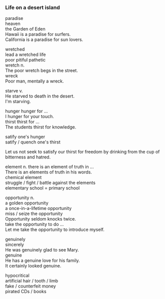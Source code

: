 ### Life on a desert island  
paradise  
heaven  
the Garden of Eden  
Hawaii is a paradise for surfers.  
California is a paradise for sun lovers.  
  
wretched  
lead a wretched life  
poor    pitiful     pathetic  
wretch n.  
The poor wretch begs in the street.  
wreck  
Poor man, mentally a wreck.  
  
starve v.  
He starved to death in the desert.  
I'm starving.  
  
hunger  hunger for ...  
I hunger for your touch.  
thirst  thirst for ...  
The students thirst for knowledge.  
  
satify one's hunger  
satify / quench one's thirst  
  
Let us not seek to satisfy our thirst for freedom by drinking from the cup of bitterness and hatred.  
  
element  n. 
there is an element of truth in ...  
There is an elements of truth in his words.  
chemical element  
struggle / fight / battle against the elements  
elementary  school = primary school  
  
opportunity n.  
a golden opportunity  
a once-in-a-lifetime opportunity  
miss / seize the opportunity  
Opportunity seldom knocks twice.  
take the opportunity to do ...  
Let me take the opportunity to introduce myself.  
  
genuinely  
sincerely  
He was genuinely glad to see Mary.  
genuine  
He has a genuine love for his family.  
It certainly looked genuine.  

hypocritical  
artificial hair / tooth / limb  
fake / counterfeit money  
pirated CDs / books  